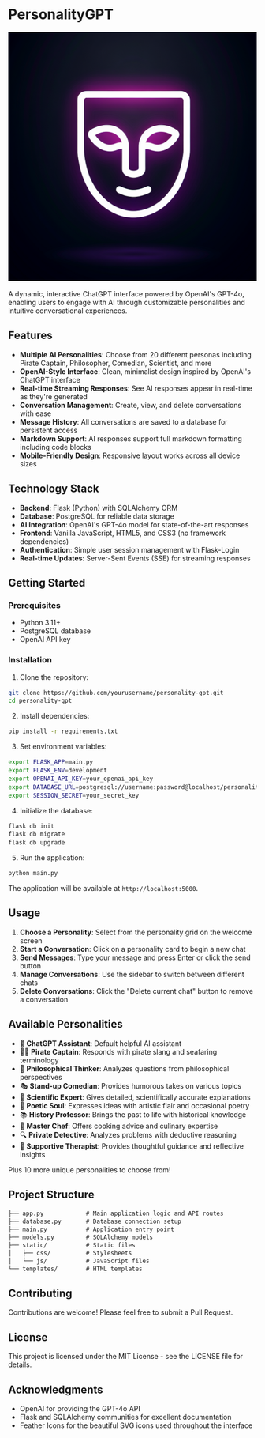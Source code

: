 # PersonalityGPT

![PersonalityGPT Logo](./generated-icon.png)

A dynamic, interactive ChatGPT interface powered by OpenAI's GPT-4o, enabling users to engage with AI through customizable personalities and intuitive conversational experiences.

## Features

- **Multiple AI Personalities**: Choose from 20 different personas including Pirate Captain, Philosopher, Comedian, Scientist, and more
- **OpenAI-Style Interface**: Clean, minimalist design inspired by OpenAI's ChatGPT interface
- **Real-time Streaming Responses**: See AI responses appear in real-time as they're generated
- **Conversation Management**: Create, view, and delete conversations with ease
- **Message History**: All conversations are saved to a database for persistent access
- **Markdown Support**: AI responses support full markdown formatting including code blocks
- **Mobile-Friendly Design**: Responsive layout works across all device sizes

## Technology Stack

- **Backend**: Flask (Python) with SQLAlchemy ORM
- **Database**: PostgreSQL for reliable data storage
- **AI Integration**: OpenAI's GPT-4o model for state-of-the-art responses
- **Frontend**: Vanilla JavaScript, HTML5, and CSS3 (no framework dependencies)
- **Authentication**: Simple user session management with Flask-Login
- **Real-time Updates**: Server-Sent Events (SSE) for streaming responses

## Getting Started

### Prerequisites

- Python 3.11+
- PostgreSQL database
- OpenAI API key

### Installation

1. Clone the repository:
```bash
git clone https://github.com/yourusername/personality-gpt.git
cd personality-gpt
```

2. Install dependencies:
```bash
pip install -r requirements.txt
```

3. Set environment variables:
```bash
export FLASK_APP=main.py
export FLASK_ENV=development
export OPENAI_API_KEY=your_openai_api_key
export DATABASE_URL=postgresql://username:password@localhost/personality_gpt
export SESSION_SECRET=your_secret_key
```

4. Initialize the database:
```bash
flask db init
flask db migrate
flask db upgrade
```

5. Run the application:
```bash
python main.py
```

The application will be available at `http://localhost:5000`.

## Usage

1. **Choose a Personality**: Select from the personality grid on the welcome screen
2. **Start a Conversation**: Click on a personality card to begin a new chat
3. **Send Messages**: Type your message and press Enter or click the send button
4. **Manage Conversations**: Use the sidebar to switch between different chats
5. **Delete Conversations**: Click the "Delete current chat" button to remove a conversation

## Available Personalities

- 🤖 **ChatGPT Assistant**: Default helpful AI assistant
- 🏴‍☠️ **Pirate Captain**: Responds with pirate slang and seafaring terminology
- 🧠 **Philosophical Thinker**: Analyzes questions from philosophical perspectives
- 🎭 **Stand-up Comedian**: Provides humorous takes on various topics
- 🔬 **Scientific Expert**: Gives detailed, scientifically accurate explanations
- 📝 **Poetic Soul**: Expresses ideas with artistic flair and occasional poetry
- 📚 **History Professor**: Brings the past to life with historical knowledge
- 🍳 **Master Chef**: Offers cooking advice and culinary expertise
- 🔍 **Private Detective**: Analyzes problems with deductive reasoning
- 💭 **Supportive Therapist**: Provides thoughtful guidance and reflective insights

Plus 10 more unique personalities to choose from!

## Project Structure

```
├── app.py            # Main application logic and API routes
├── database.py       # Database connection setup
├── main.py           # Application entry point
├── models.py         # SQLAlchemy models
├── static/           # Static files
│   ├── css/          # Stylesheets
│   └── js/           # JavaScript files
└── templates/        # HTML templates
```

## Contributing

Contributions are welcome! Please feel free to submit a Pull Request.

## License

This project is licensed under the MIT License - see the LICENSE file for details.

## Acknowledgments

- OpenAI for providing the GPT-4o API
- Flask and SQLAlchemy communities for excellent documentation
- Feather Icons for the beautiful SVG icons used throughout the interface
